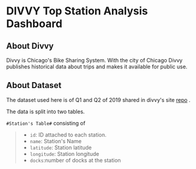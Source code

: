 # DIVVY Top Station Analysis Dashboard

## About Divvy

Divvy is Chicago's Bike Sharing System. With the city of Chicago Divvy publishes historical data about trips and makes it available for public use.

## About Dataset

The dataset used here is of Q1 and Q2 of 2019 shared in divvy's site [repo](https://www.divvybikes.com/system-data) .

The data is split into two tables.

```#Station's Table#``` consisting of

>* ```id```: ID attached to each station.
>* ```name```: Station's Name
>* ```latitude```: Station latitude
>* ```longitude```: Station longitude
>* ```docks```:number of docks at the station




